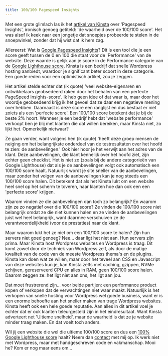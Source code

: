 ```yaml
---
title: 100/100 Pagespeed Insights
---
```


Met een grote glimlach las ik het [artikel van Kinsta](https://kinsta.com/nl/blog/google-pagespeed-insights) over 'Pagespeed Insights', ironisch genoeg getiteld: 'de waarheid over de 100/100 score'. Het was alsof ik keek naar een jongetje dat snoepjes probeerde te stelen in de snoepwinkel, zonder dat hij wist dat ik hem zag.

Allereerst: Wat is [Google Pagespeed Insights](https://developers.google.com/speed/pagespeed/insights/)? Dit is een tool die je een score geeft tussen de 0 en 100 die staat voor de 'Performance' van de website. Deze waarde is gelijk aan je score in de Performance categorie van de [Google Lighthouse score](/blog/google-lighthouse-score). Kinsta is een bedrijf dat snelle Wordpress hosting aanbiedt, waardoor je significant beter scoort in deze categorie. Een goede reden voor een optimistisch artikel, zou je zeggen.

Het artikel stelde echter dat (ik quote) 'veel website-eigenaren en ontwikkelaars geobsedeerd raken door het behalen van een perfecte PageSpeed Insights-score'. Ik heb geen idee of dat waar is, maar door het woordje geobsedeerd krijg ik het gevoel dat ze daar een negatieve mening over hebben. Daarnaast is deze score een ranglijst en dus bestaat er niet zoiets als een 'perfecte score'. Een 100/100 score betekent dat je bij de beste 2% hoort. Wanneer je een bedrijf hebt dat 'website performance' verkoopt ben je blij met klanten die dat willen bereiken, maar Kinsta niet, zo lijkt het. Opmerkelijk nietwaar?

Ze gaan verder, want volgens hen (ik qoute) 'heeft deze groep mensen de neiging om het belangrijkste onderdeel van de testresultaten over het hoofd te zien: de aanbevelingen.' Ook hier hoor je het verwijt aan het adres van de klant. Deze aanbevelingen, die klant kennelijk over het hoofd ziet, zijn echter geen checklist. Het is niet zo (zoals bij de andere categorieën van Google Lighthouse) dat als je de aanbevelingen volgt ook automatisch een 100/100 score haalt. Natuurlijk wordt je site sneller van de aanbevelingen, maar zonder het volgen van de aanbevelingen kan je nog steeds een 100/100 score halen. Dit betekent dat als het Kinsta lukt om een website heel snel op het scherm te toveren, haar klanten hoe dan ook een een 'perfecte score' krijgen.

Waarom vinden ze die aanbevelingen dan toch zo belangrijk? En waarom zijn ze zo negatief over die 100/100 score? Ze vinden de 100/100 score niet belangrijk omdat ze die niet kunnen halen en ze vinden de aanbevelingen juist wel heel belangrijk, want daarmee verschuiven ze de verantwoordelijkheid (voor de prestaties) naar de klant.

Maar waarom lukt het ze niet om een 100/100 score te halen? Zijn hun servers niet goed genoeg? Nee... daar ligt het niet aan. Hun servers zijn prima. Maar Kinsta host Wordpress websites en Wordpress is traag. Dit komt zowel door de techniek van Wordpress zelf, als door de matige kwaliteit van de code van de meeste Wordpress thema's en de plugins. Kinsta kan doen wat ze willen, maar door het teveel aan CSS en Javascript van deze websites kun je, kan Kinsta zelfs met caching, gzippen, NVMe schijven, gereserveerd CPU en alles in RAM, geen 100/100 score halen. Daarom zeggen ze: het ligt niet aan ons, het ligt aan jou.

Dat moet frustrerend zijn... voor beide partijen: een performance product kopen of verkopen dat de verwachtingen niet waar maakt. Natuurlijk is het verkopen van snelle hosting voor Wordpress wel goede business, want er is een enorme behoefte aan het sneller maken van trage Wordpress websites. Kinsta heeft ook een hele goede reputatie. Aan alles in dit artikel voel je echter dat er ook klanten teleurgesteld zijn in het eindresultaat. Want Kinsta adverteert net 'Ultieme snelheid', maar de waarheid is dat ze je website minder traag maken. En dat voelt toch anders.

Wil jij een website die wel die ultieme 100/100 score en dus een [100% Google Lighthouse score](/blog/how-to-get-a-100-google-lighthouse-score) haalt? Neem dan [contact](/nl/contact) met mij op. Ik werk niet met Wordpress, maar met handgeschreven code en vakmanschap. Mooi he? Kom er nog maar eens om...
